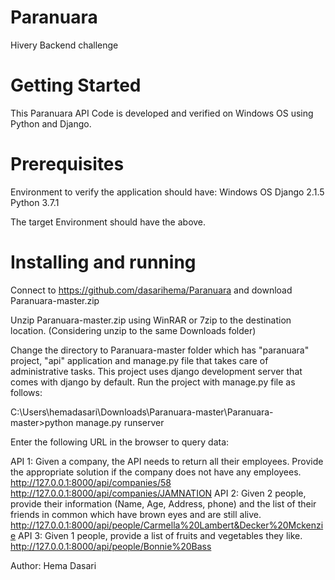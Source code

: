 # Paranuara
Hivery Backend challenge


# Getting Started
This Paranuara API Code is developed and verified on Windows OS using Python and Django.

# Prerequisites
Environment to verify the application should have:
Windows OS
Django 2.1.5
Python 3.7.1

The target Environment should have the above.

# Installing and running
Connect to https://github.com/dasarihema/Paranuara and download Paranuara-master.zip

Unzip Paranuara-master.zip using WinRAR or 7zip to the destination location.
(Considering unzip to the same Downloads folder)

Change the directory to Paranuara-master folder which has "paranuara" project, "api" application and manage.py file that takes care of administrative tasks.
This project uses django development server that comes with django by default.
Run the project with manage.py file as follows:

C:\Users\hemadasari\Downloads\Paranuara-master\Paranuara-master>python manage.py runserver

Enter the following URL in the browser to query data:

API 1: 
Given a company, the API needs to return all their employees. Provide the appropriate solution if the company does not have any employees.
http://127.0.0.1:8000/api/companies/58
http://127.0.0.1:8000/api/companies/JAMNATION
API 2: Given 2 people, provide their information (Name, Age, Address, phone) and the list of their friends in common which have brown eyes and are still alive.
http://127.0.0.1:8000/api/people/Carmella%20Lambert&Decker%20Mckenzie
API 3: Given 1 people, provide a list of fruits and vegetables they like. 
http://127.0.0.1:8000/api/people/Bonnie%20Bass

Author:
Hema Dasari

